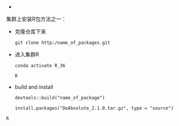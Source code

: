 -

集群上安装R包方法之一：

- 克隆仓库下来

  `git clone http:/name_of_packages.git`

- 进入集群R

  `conda activate R_36`

  `R`

- build and install

  `devtools::build("name_of_package")`

  `install.packages("DoAbsolute_2.1.0.tar.gz", type = "source")`

  

  

  

  

  

  

`R`

